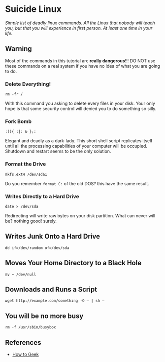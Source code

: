 Suicide Linux
============

*Simple list of deadly linux commands. All the Linux that nobody will teach you, but that you will experience in first person. At least one time in your life.*

## Warning
Most of the commands in this tutorial are **really dangerous**!!!
DO NOT use these commands on a real system if you have no idea of what you are going to do.


### Delete Everything!

`rm -fr /`

With this command you asking to delete every files in your disk. Your only hope is that some security control will denied you to do something so silly.


### Fork Bomb

`:(){ :|: & };:`

Elegant and deadly as a dark-lady. This short shell script replicates itself until all the processing capabilities of your computer will be occupied. Shutdown and restart seems to be the only solution.


### Format the Drive

`mkfs.ext4 /dev/sda1`

Do you remember `format C:` of the old DOS? this have the same result.

### Writes Directly to a Hard Drive

`date > /dev/sda`

Redirecting will write raw bytes on your disk partition. What can never will be? nothing good! surely.


## Writes Junk Onto a Hard Drive

`dd if=/dev/random of=/dev/sda`


## Moves Your Home Directory to a Black Hole

`mv ~ /dev/null`


## Downloads and Runs a Script

`wget http://example.com/something -O – | sh –`


## You will be no more busy

`rm -f /usr/sbin/busybox`


## References
* [How to Geek](http://www.howtogeek.com/125157/8-deadly-commands-you-should-never-run-on-linux/)
